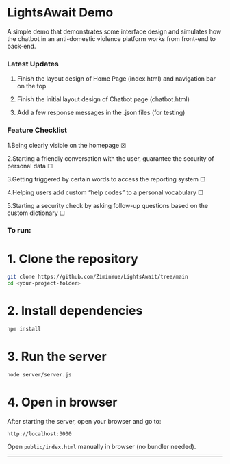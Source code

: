 # LightsAwait Demo
A simple demo that demonstrates some interface design and simulates how the chatbot in an anti-domestic violence platform works from front-end to back-end.

### Latest Updates

1. Finish the layout design of Home Page (index.html) and navigation bar on the top
   
2. Finish the initial layout design of Chatbot page (chatbot.html)

3. Add a few response messages in the .json files (for testing)



### Feature Checklist

1.Being clearly visible on the homepage ☒

2.Starting a friendly conversation with the user, guarantee the security of personal data ☐

3.Getting triggered by certain words to access the reporting system ☐

4.Helping users add custom “help codes” to a personal vocabulary ☐

5.Starting a security check by asking follow-up questions based on the custom dictionary ☐

### To run:
# 1. Clone the repository

```bash
git clone https://github.com/ZiminYue/LightsAwait/tree/main
cd <your-project-folder>
```
# 2. Install dependencies

```bash
npm install
```
# 3. Run the server

```bash
node server/server.js
```
# 4. Open in browser

After starting the server, open your browser and go to:
```
http://localhost:3000
```

Open `public/index.html` manually in browser (no bundler needed).

---
